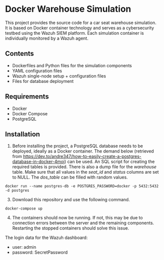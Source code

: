 # Docker Warehouse Simulation

This project provides the source code for a car seat warehouse simulation.
It is based on Docker container technology and serves as a cybersecurity testbed using the Wazuh SIEM platform.
Each simulation container is individually monitored by a Wazuh agent.

## Contents

* Dockerfiles and Python files for the simulation components
* YAML configuration files
* Wazuh single-node setup + configuration files
* Files for database deployment

## Requirements

* Docker
* Docker Compose
* PostgreSQL

## Installation

1. Before installing the project, a PostgreSQL database needs to be deployed, ideally as a Docker container. The demand below (retrieved from https://dev.to/andre347/how-to-easily-create-a-postgres-database-in-docker-4moj) can be used. An SQL script for creating the required tables is provided. There is also a dump file for the *warehouse* table. Make sure that all values in the *seat_id* and *status* columns are set to NULL. The *dos_table* can be filled with random values.
```
docker run --name postgres-db -e POSTGRES_PASSWORD=docker -p 5432:5432 -d postgres
```

3. Download this repository and use the following command.
```
docker-compose up
```

4. The containers should now be running. If not, this may be due to connection errors between the server and the remaining components. Restarting the stopped containers should solve this issue.

The login data for the Wazuh dashboard:
* user: admin
* password: SecretPassword
